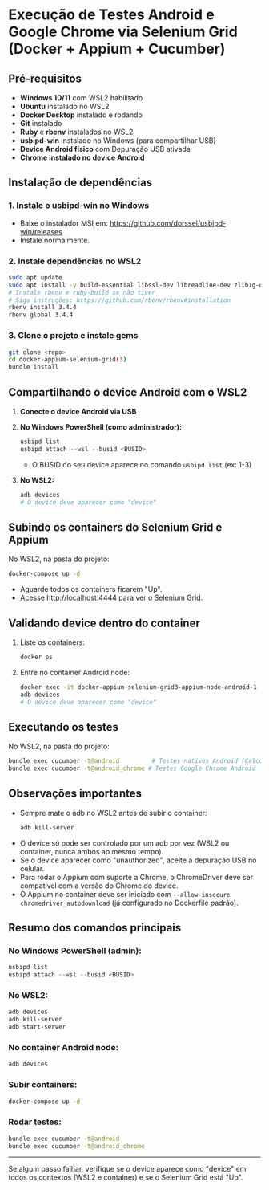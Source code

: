 # Execução de Testes Android e Google Chrome via Selenium Grid (Docker + Appium + Cucumber)

## Pré-requisitos

- **Windows 10/11** com WSL2 habilitado
- **Ubuntu** instalado no WSL2
- **Docker Desktop** instalado e rodando
- **Git** instalado
- **Ruby** e **rbenv** instalados no WSL2
- **usbipd-win** instalado no Windows (para compartilhar USB)
- **Device Android físico** com Depuração USB ativada
- **Chrome instalado no device Android**

## Instalação de dependências

### 1. Instale o usbipd-win no Windows
- Baixe o instalador MSI em: https://github.com/dorssel/usbipd-win/releases
- Instale normalmente.

### 2. Instale dependências no WSL2
```sh
sudo apt update
sudo apt install -y build-essential libssl-dev libreadline-dev zlib1g-dev git
# Instale rbenv e ruby-build se não tiver
# Siga instruções: https://github.com/rbenv/rbenv#installation
rbenv install 3.4.4
rbenv global 3.4.4
```

### 3. Clone o projeto e instale gems
```sh
git clone <repo>
cd docker-appium-selenium-grid(3)
bundle install
```

## Compartilhando o device Android com o WSL2

1. **Conecte o device Android via USB**
2. **No Windows PowerShell (como administrador):**
   ```powershell
   usbipd list
   usbipd attach --wsl --busid <BUSID>
   ```
   - O BUSID do seu device aparece no comando `usbipd list` (ex: 1-3)

3. **No WSL2:**
   ```sh
   adb devices
   # O device deve aparecer como "device"
   ```

## Subindo os containers do Selenium Grid e Appium

No WSL2, na pasta do projeto:
```sh
docker-compose up -d
```
- Aguarde todos os containers ficarem "Up".
- Acesse http://localhost:4444 para ver o Selenium Grid.

## Validando device dentro do container

1. Liste os containers:
   ```sh
   docker ps
   ```
2. Entre no container Android node:
   ```sh
   docker exec -it docker-appium-selenium-grid3-appium-node-android-1 bash
   adb devices
   # O device deve aparecer como "device"
   ```

## Executando os testes

No WSL2, na pasta do projeto:
```sh
bundle exec cucumber -t@android         # Testes nativos Android (Calculadora)
bundle exec cucumber -t@android_chrome # Testes Google Chrome Android
```

## Observações importantes
- Sempre mate o adb no WSL2 antes de subir o container:
  ```sh
  adb kill-server
  ```
- O device só pode ser controlado por um adb por vez (WSL2 ou container, nunca ambos ao mesmo tempo).
- Se o device aparecer como "unauthorized", aceite a depuração USB no celular.
- Para rodar o Appium com suporte a Chrome, o ChromeDriver deve ser compatível com a versão do Chrome do device.
- O Appium no container deve ser iniciado com `--allow-insecure chromedriver_autodownload` (já configurado no Dockerfile padrão).

## Resumo dos comandos principais

### No Windows PowerShell (admin):
```powershell
usbipd list
usbipd attach --wsl --busid <BUSID>
```

### No WSL2:
```sh
adb devices
adb kill-server
adb start-server
```

### No container Android node:
```sh
adb devices
```

### Subir containers:
```sh
docker-compose up -d
```

### Rodar testes:
```sh
bundle exec cucumber -t@android
bundle exec cucumber -t@android_chrome
```

---

Se algum passo falhar, verifique se o device aparece como "device" em todos os contextos (WSL2 e container) e se o Selenium Grid está "Up".
